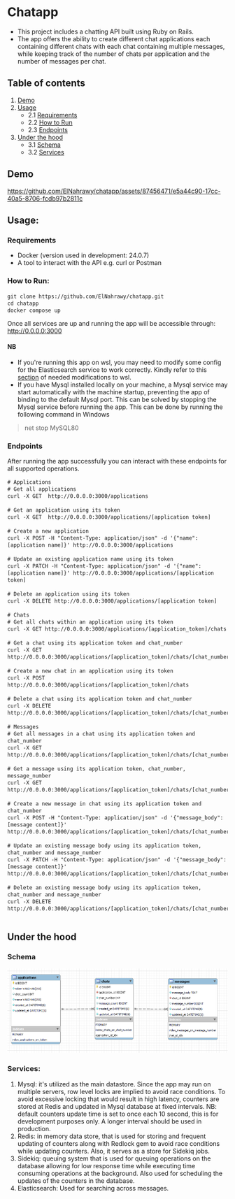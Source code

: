 # Chatapp
* This project includes a chatting API built using Ruby on Rails.
* The app offers the ability to create different chat applications each containing different chats with each chat containing multiple messages, while keeping track of the number of chats per application and the number of messages per chat.

## Table of contents
1. [Demo](#Demo)
2. [Usage](#Usage)
    * 2.1 [Requirements](#Requirements)
    * 2.2 [How to Run](#How-to-Run)
    * 2.3 [Endpoints](#Endpoints)
3. [Under the hood](#Under-the-hood)
    * 3.1 [Schema](#Schema)
    * 3.2 [Services](#Services)

## Demo
https://github.com/ElNahrawy/chatapp/assets/87456471/e5a44c90-17cc-40a5-8706-fcdb97b2811c
## Usage:
### Requirements
* Docker (version used in development: 24.0.7)
* A tool to interact with the API e.g. curl or Postman
### How to Run:
```
git clone https://github.com/ElNahrawy/chatapp.git
cd chatapp
docker compose up
```
Once all services are up and running the app will be accessible through:
http://0.0.0.0:3000

#### **NB**
* If you're running this app on wsl, you may need to modify some config for the Elasticsearch service to work correctly.
Kindly refer to this [section](https://www.elastic.co/guide/en/elasticsearch/reference/current/docker.html#_windows_with_docker_desktop_wsl_2_backend) of needed modifications to wsl.
* If you have Mysql installed locally on your machine, a Mysql service may start automatically with the machine startup, preventing the app of binding to the default Mysql port.
This can be solved by stopping the Mysql service before running the app.
This can be done by running the following command in Windows
> net stop MySQL80

### Endpoints

After running the app successfully you can interact with these endpoints for all supported operations.

```
# Applications
# Get all applications
curl -X GET  http://0.0.0.0:3000/applications

# Get an application using its token
curl -X GET  http://0.0.0.0:3000/applications/[application token]

# Create a new application
curl -X POST -H "Content-Type: application/json" -d '{"name": [application name]}' http://0.0.0.0:3000/applications

# Update an existing application name using its token
curl -X PATCH -H "Content-Type: application/json" -d '{"name": [application name]}' http://0.0.0.0:3000/applications/[application token]

# Delete an application using its token
curl -X DELETE http://0.0.0.0:3000/applications/[application token]

# Chats
# Get all chats within an application using its token
curl -X GET http://0.0.0.0:3000/applications/[application_token]/chats

# Get a chat using its application token and chat_number
curl -X GET http://0.0.0.0:3000/applications/[application_token]/chats/[chat_number]

# Create a new chat in an application using its token
curl -X POST http://0.0.0.0:3000/applications/[application_token]/chats

# Delete a chat using its application token and chat_number
curl -X DELETE http://0.0.0.0:3000/applications/[application_token]/chats/[chat_number]

# Messages
# Get all messages in a chat using its application token and chat_number
curl -X GET http://0.0.0.0:3000/applications/[application_token]/chats/[chat_number]/messages

# Get a message using its application token, chat_number, message_number
curl -X GET http://0.0.0.0:3000/applications/[application_token]/chats/[chat_number]/messages/[message_number]

# Create a new message in chat using its application token and chat_number
curl -X POST -H "Content-Type: application/json" -d '{"message_body": [message content]}' http://0.0.0.0:3000/applications/[application_token]/chats/[chat_number]/messages

# Update an existing message body using its application token, chat_number and message_number
curl -X PATCH -H "Content-Type: application/json" -d '{"message_body": [message content]}' http://0.0.0.0:3000/applications/[application_token]/chats/[chat_number]/messages

# Delete an existing message body using its application token, chat_number and message_number
curl -X DELETE http://0.0.0.0:3000/applications/[application_token]/chats/[chat_number]/messages/[message_number]


```

## Under the hood
### Schema
![img](images/schema.PNG)
### Services:
1. Mysql: it's utilized as the main datastore. Since the app may run on multiple servers, row level locks are implied to avoid race conditions.
To avoid excessive locking that would result in high latency, counters are stored at Redis and updated in Mysql database at fixed intervals.
NB: default counters update time is set to once each 10 second, this is for development purposes only. A longer interval should be used in production.
2. Redis: in memory data store, that is used for storing and frequent updating of counters along with Redlock gem to avoid race conditions while updating counters.
Also, it serves as a store for Sidekiq jobs.
3. Sidekiq: queuing system that is used for queuing operations on the database allowing for low response time while executing time consuming operations at the background.
Also used for scheduling the updates of the counters in the database.
4. Elasticsearch: Used for searching across messages.

